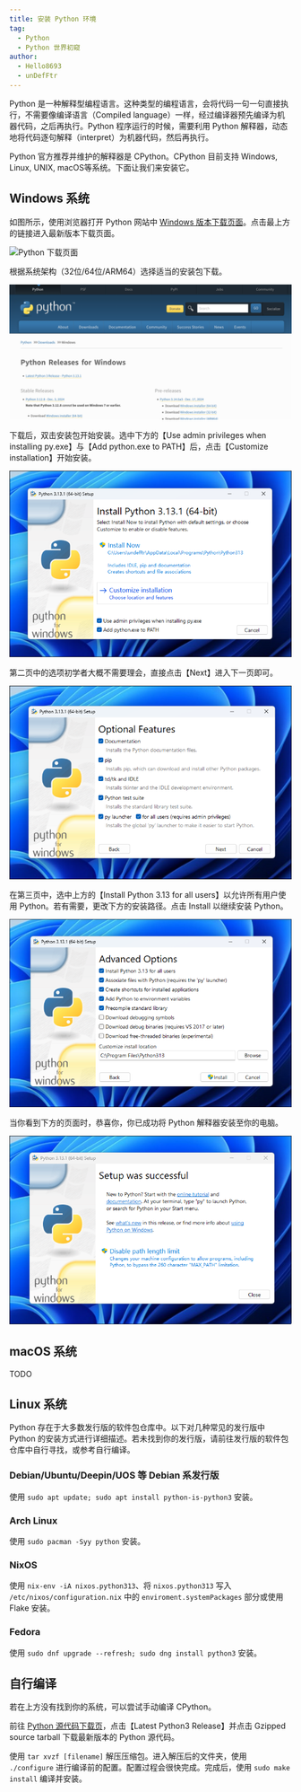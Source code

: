 ```yaml
---
title: 安装 Python 环境
tag: 
  - Python
  - Python 世界初窥
author: 
  - Hello8693
  - unDefFtr
---
```


Python 是一种解释型编程语言。这种类型的编程语言，会将代码一句一句直接执行，不需要像编译语言（Compiled language）一样，经过编译器预先编译为机器代码，之后再执行。Python 程序运行的时候，需要利用 Python 解释器，动态地将代码逐句解释（interpret）为机器代码，然后再执行。

Python 官方推荐并维护的解释器是 CPython。CPython 目前支持 Windows, Linux, UNIX, macOS等系统。下面让我们来安装它。

## Windows 系统

如图所示，使用浏览器打开 Python 网站中 [Windows 版本下载页面](https://www.python.org/downloads/windows/)。点击最上方的链接进入最新版本下载页面。

![Python 下载页面](image/install-env/windows-arch-page.png)

根据系统架构（32位/64位/ARM64）选择适当的安装包下载。

![Python 下载](image/install-env/windows-download-page.png)

下载后，双击安装包开始安装。选中下方的【Use admin privileges when installing py.exe】与【Add python.exe to PATH】后，点击【Customize installation】开始安装。

![Python 安装器第一页](image/install-env/windows-installer-page1.png)

第二页中的选项初学者大概不需要理会，直接点击【Next】进入下一页即可。

![Python 安装器第二页](image/install-env/windows-installer-page2.png)

在第三页中，选中上方的【Install Python 3.13 for all users】以允许所有用户使用 Python。若有需要，更改下方的安装路径。点击 Install 以继续安装 Python。

![Python 安装器第三页](image/install-env/windows-installer-page3.png)

当你看到下方的页面时，恭喜你，你已成功将 Python 解释器安装至你的电脑。

![Python 安装完成](image/install-env/windows-installer-finish.png)

## macOS 系统

TODO

## Linux 系统

Python 存在于大多数发行版的软件包仓库中。以下对几种常见的发行版中 Python 的安装方式进行详细描述。若未找到你的发行版，请前往发行版的软件包仓库中自行寻找，或参考自行编译。

### Debian/Ubuntu/Deepin/UOS 等 Debian 系发行版

使用 `sudo apt update; sudo apt install python-is-python3` 安装。

### Arch Linux

使用 `sudo pacman -Syy python` 安装。

### NixOS

使用 `nix-env -iA nixos.python313`、将 `nixos.python313` 写入 `/etc/nixos/configuration.nix` 中的 `enviroment.systemPackages` 部分或使用 Flake 安装。

### Fedora

使用 `sudo dnf upgrade --refresh; sudo dng install python3` 安装。

## 自行编译

若在上方没有找到你的系统，可以尝试手动编译 CPython。

前往 [Python 源代码下载页](https://www.python.org/downloads/source/)，点击【Latest Python3 Release】并点击 Gzipped source tarball 下载最新版本的 Python 源代码。

使用 `tar xvzf [filename]` 解压压缩包。进入解压后的文件夹，使用 `./configure` 进行编译前的配置。配置过程会很快完成。完成后，使用 `sudo make install` 编译并安装。